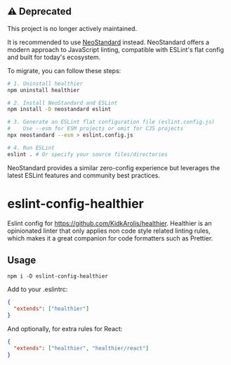 ## ⚠️ Deprecated

This project is no longer actively maintained.

It is recommended to use [NeoStandard](https://github.com/neostandard/neostandard) instead. NeoStandard offers a modern approach to JavaScript linting, compatible with ESLint's flat config and built for today's ecosystem.

To migrate, you can follow these steps:

```bash
# 1. Uninstall healthier
npm uninstall healthier

# 2. Install NeoStandard and ESLint
npm install -D neostandard eslint

# 3. Generate an ESLint flat configuration file (eslint.config.js)
#    Use --esm for ESM projects or omit for CJS projects
npx neostandard --esm > eslint.config.js

# 4. Run ESLint
eslint . # Or specify your source files/directories
```

NeoStandard provides a similar zero-config experience but leverages the latest ESLint features and community best practices.

# eslint-config-healthier

Eslint config for https://github.com/KidkArolis/healthier. Healthier is an opinionated linter that only applies non code style related linting rules, which makes it a great companion for code formatters such as Prettier.

## Usage

    npm i -D eslint-config-healthier

Add to your .eslintrc:

```json
{
  "extends": ["healthier"]
}
```

And optionally, for extra rules for React:

```json
{
  "extends": ["healthier", "healthier/react"]
}
```
